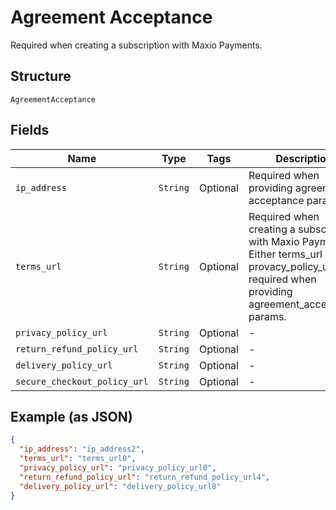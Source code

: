
# Agreement Acceptance

Required when creating a subscription with Maxio Payments.

## Structure

`AgreementAcceptance`

## Fields

| Name | Type | Tags | Description |
|  --- | --- | --- | --- |
| `ip_address` | `String` | Optional | Required when providing agreement acceptance params. |
| `terms_url` | `String` | Optional | Required when creating a subscription with Maxio Payments. Either terms_url or provacy_policy_url required when providing agreement_acceptance params. |
| `privacy_policy_url` | `String` | Optional | - |
| `return_refund_policy_url` | `String` | Optional | - |
| `delivery_policy_url` | `String` | Optional | - |
| `secure_checkout_policy_url` | `String` | Optional | - |

## Example (as JSON)

```json
{
  "ip_address": "ip_address2",
  "terms_url": "terms_url0",
  "privacy_policy_url": "privacy_policy_url0",
  "return_refund_policy_url": "return_refund_policy_url4",
  "delivery_policy_url": "delivery_policy_url8"
}
```

